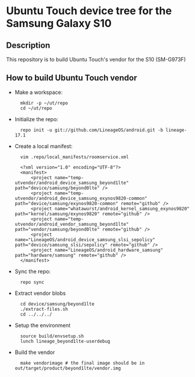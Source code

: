 # Ubuntu Touch device tree for the Samsung Galaxy S10

Description
-----------

This repository is to build Ubuntu Touch's vendor for the S10 (SM-G973F)

How to build Ubuntu Touch vendor
----------------------

* Make a workspace:

        mkdir -p ~/ut/repo
        cd ~/ut/repo

* Initialize the repo:

        repo init -u git://github.com/LineageOS/android.git -b lineage-17.1

* Create a local manifest:

        vim .repo/local_manifests/roomservice.xml

        <?xml version="1.0" encoding="UTF-8"?>
        <manifest>
            <project name="temp-utvendor/android_device_samsung_beyond1lte" path="device/samsung/beyond0lte" />
            <project name="temp-utvendor/android_device_samsung_exynos9820-common" path="device/samsung/exynos9820-common" remote="github" />
            <project name="whatawurst/android_kernel_samsung_exynos9820" path="kernel/samsung/exynos9820" remote="github" />
            <project name="temp-utvendor/android_vendor_samsung_beyond1lte" path="vendor/samsung/beyond0lte" remote="github" />
            <project name="LineageOS/android_device_samsung_slsi_sepolicy" path="device/samsung_slsi/sepolicy" remote="github" />
            <project name="LineageOS/android_hardware_samsung" path="hardware/samsung" remote="github" />
        </manifest>

* Sync the repo:

        repo sync

* Extract vendor blobs

        cd device/samsung/beyond1lte
        ./extract-files.sh
        cd ../../../

* Setup the environment

        source build/envsetup.sh
        lunch lineage_beyond1lte-userdebug

* Build the vendor

        make vendorimage # the final image should be in out/target/product/beyond1lte/vendor.img
